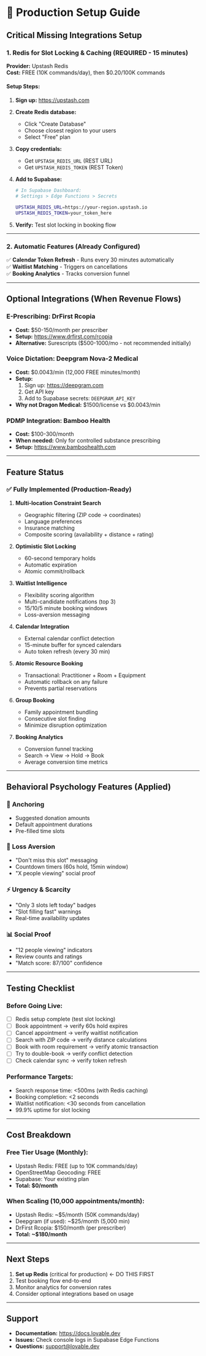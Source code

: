 # 🚀 Production Setup Guide

## Critical Missing Integrations Setup

### 1. **Redis for Slot Locking & Caching** (REQUIRED - 15 minutes)

**Provider:** Upstash Redis  
**Cost:** FREE (10K commands/day), then $0.20/100K commands

#### Setup Steps:

1. **Sign up:** https://upstash.com
2. **Create Redis database:**
   - Click "Create Database"
   - Choose closest region to your users
   - Select "Free" plan
3. **Copy credentials:**
   - Get `UPSTASH_REDIS_URL` (REST URL)
   - Get `UPSTASH_REDIS_TOKEN` (REST Token)

4. **Add to Supabase:**
   ```bash
   # In Supabase Dashboard:
   # Settings > Edge Functions > Secrets
   
   UPSTASH_REDIS_URL=https://your-region.upstash.io
   UPSTASH_REDIS_TOKEN=your_token_here
   ```

5. **Verify:** Test slot locking in booking flow

---

### 2. **Automatic Features (Already Configured)**

✅ **Calendar Token Refresh** - Runs every 30 minutes automatically  
✅ **Waitlist Matching** - Triggers on cancellations  
✅ **Booking Analytics** - Tracks conversion funnel

---

## Optional Integrations (When Revenue Flows)

### E-Prescribing: DrFirst Rcopia
- **Cost:** $50-150/month per prescriber
- **Setup:** https://www.drfirst.com/rcopia
- **Alternative:** Surescripts ($500-1000/mo - not recommended initially)

### Voice Dictation: Deepgram Nova-2 Medical
- **Cost:** $0.0043/min (12,000 FREE minutes/month)
- **Setup:**
  1. Sign up: https://deepgram.com
  2. Get API key
  3. Add to Supabase secrets: `DEEPGRAM_API_KEY`
- **Why not Dragon Medical:** $1500/license vs $0.0043/min

### PDMP Integration: Bamboo Health
- **Cost:** $100-300/month
- **When needed:** Only for controlled substance prescribing
- **Setup:** https://www.bamboohealth.com

---

## Feature Status

### ✅ **Fully Implemented (Production-Ready)**

1. **Multi-location Constraint Search**
   - Geographic filtering (ZIP code → coordinates)
   - Language preferences
   - Insurance matching
   - Composite scoring (availability + distance + rating)

2. **Optimistic Slot Locking**
   - 60-second temporary holds
   - Automatic expiration
   - Atomic commit/rollback

3. **Waitlist Intelligence**
   - Flexibility scoring algorithm
   - Multi-candidate notifications (top 3)
   - 15/10/5 minute booking windows
   - Loss-aversion messaging

4. **Calendar Integration**
   - External calendar conflict detection
   - 15-minute buffer for synced calendars
   - Auto token refresh (every 30 min)

5. **Atomic Resource Booking**
   - Transactional: Practitioner + Room + Equipment
   - Automatic rollback on any failure
   - Prevents partial reservations

6. **Group Booking**
   - Family appointment bundling
   - Consecutive slot finding
   - Minimize disruption optimization

7. **Booking Analytics**
   - Conversion funnel tracking
   - Search → View → Hold → Book
   - Average conversion time metrics

---

## Behavioral Psychology Features (Applied)

### 🎯 **Anchoring**
- Suggested donation amounts
- Default appointment durations
- Pre-filled time slots

### 🚨 **Loss Aversion**
- "Don't miss this slot" messaging
- Countdown timers (60s hold, 15min window)
- "X people viewing" social proof

### ⚡ **Urgency & Scarcity**
- "Only 3 slots left today" badges
- "Slot filling fast" warnings
- Real-time availability updates

### 📊 **Social Proof**
- "12 people viewing" indicators
- Review counts and ratings
- "Match score: 87/100" confidence

---

## Testing Checklist

### Before Going Live:

- [ ] Redis setup complete (test slot locking)
- [ ] Book appointment → verify 60s hold expires
- [ ] Cancel appointment → verify waitlist notification
- [ ] Search with ZIP code → verify distance calculations
- [ ] Book with room requirement → verify atomic transaction
- [ ] Try to double-book → verify conflict detection
- [ ] Check calendar sync → verify token refresh

### Performance Targets:

- Search response time: <500ms (with Redis caching)
- Booking completion: <2 seconds
- Waitlist notification: <30 seconds from cancellation
- 99.9% uptime for slot locking

---

## Cost Breakdown

### Free Tier Usage (Monthly):
- Upstash Redis: FREE (up to 10K commands/day)
- OpenStreetMap Geocoding: FREE
- Supabase: Your existing plan
- **Total: $0/month**

### When Scaling (10,000 appointments/month):
- Upstash Redis: ~$5/month (50K commands/day)
- Deepgram (if used): ~$25/month (5,000 min)
- DrFirst Rcopia: $150/month (per prescriber)
- **Total: ~$180/month**

---

## Next Steps

1. **Set up Redis** (critical for production) ← DO THIS FIRST
2. Test booking flow end-to-end
3. Monitor analytics for conversion rates
4. Consider optional integrations based on usage

---

## Support

- **Documentation:** https://docs.lovable.dev
- **Issues:** Check console logs in Supabase Edge Functions
- **Questions:** support@lovable.dev

